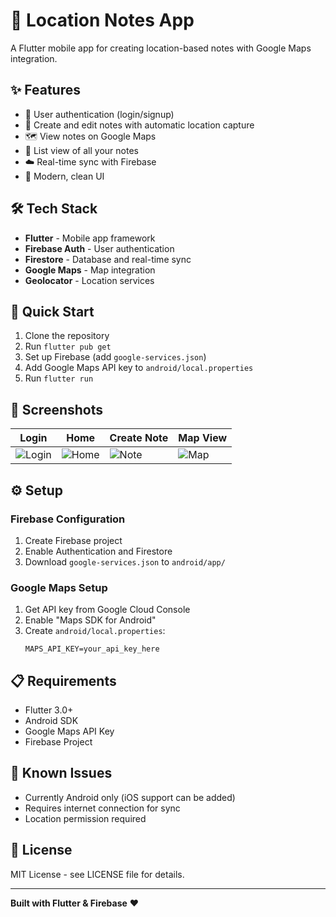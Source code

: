 # 📍 Location Notes App

A Flutter mobile app for creating location-based notes with Google Maps integration.

## ✨ Features

- 🔐 User authentication (login/signup)
- 📝 Create and edit notes with automatic location capture
- 🗺️ View notes on Google Maps
- 📱 List view of all your notes
- ☁️ Real-time sync with Firebase
- 🎨 Modern, clean UI

## 🛠️ Tech Stack

- **Flutter** - Mobile app framework
- **Firebase Auth** - User authentication
- **Firestore** - Database and real-time sync
- **Google Maps** - Map integration
- **Geolocator** - Location services

## 🚀 Quick Start

1. Clone the repository
2. Run `flutter pub get`
3. Set up Firebase (add `google-services.json`)
4. Add Google Maps API key to `android/local.properties`
5. Run `flutter run`

## 📱 Screenshots

| Login | Home | Create Note | Map View |
|-------|------|-------------|----------|
| ![Login](screenshots/login.png) | ![Home](screenshots/home.png) | ![Note](screenshots/note.png) | ![Map](screenshots/map.png) |

## ⚙️ Setup

### Firebase Configuration
1. Create Firebase project
2. Enable Authentication and Firestore
3. Download `google-services.json` to `android/app/`

### Google Maps Setup
1. Get API key from Google Cloud Console
2. Enable "Maps SDK for Android"
3. Create `android/local.properties`:
   ```
   MAPS_API_KEY=your_api_key_here
   ```

## 📋 Requirements

- Flutter 3.0+
- Android SDK
- Google Maps API Key
- Firebase Project

## 🐛 Known Issues

- Currently Android only (iOS support can be added)
- Requires internet connection for sync
- Location permission required

## 📄 License

MIT License - see LICENSE file for details.

---

**Built with Flutter & Firebase** ❤️
